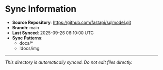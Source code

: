 # Sync Information

- **Source Repository**: https://github.com/fastapi/sqlmodel.git
- **Branch**: main
- **Last Synced**: 2025-09-26 06:10:00 UTC
- **Sync Patterns**:
  - docs/*
  - !docs/img

---
*This directory is automatically synced. Do not edit files directly.*
